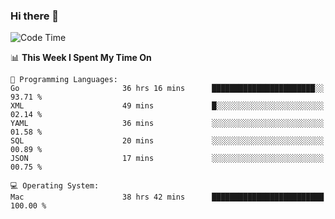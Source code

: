 ### Hi there 👋

<!--
**CrazyCollin/crazycollin** is a ✨ _special_ ✨ repository because its `README.md` (this file) appears on your GitHub profile.

Here are some ideas to get you started:

- 🔭 I’m currently working on ...
- 🌱 I’m currently learning ...
- 👯 I’m looking to collaborate on ...
- 🤔 I’m looking for help with ...
- 💬 Ask me about ...
- 📫 How to reach me: ...
- 😄 Pronouns: ...
- ⚡ Fun fact: ...
-->

<!--START_SECTION:waka-->
![Code Time](http://img.shields.io/badge/Code%20Time-2%2C622%20hrs%204%20mins-blue)

📊 **This Week I Spent My Time On** 

```text
💬 Programming Languages: 
Go                       36 hrs 16 mins      ███████████████████████░░   93.71 % 
XML                      49 mins             █░░░░░░░░░░░░░░░░░░░░░░░░   02.14 % 
YAML                     36 mins             ░░░░░░░░░░░░░░░░░░░░░░░░░   01.58 % 
SQL                      20 mins             ░░░░░░░░░░░░░░░░░░░░░░░░░   00.89 % 
JSON                     17 mins             ░░░░░░░░░░░░░░░░░░░░░░░░░   00.75 % 

💻 Operating System: 
Mac                      38 hrs 42 mins      █████████████████████████   100.00 % 
```


<!--END_SECTION:waka-->
